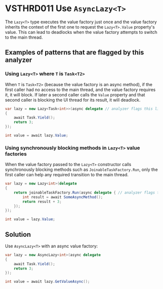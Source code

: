 # VSTHRD011 Use `AsyncLazy<T>`

The `Lazy<T>` type executes the value factory just once and
the value factory inherits the context of the first one to request the
`Lazy<T>.Value` property's value. This can lead to deadlocks when
the value factory attempts to switch to the main thread.

## Examples of patterns that are flagged by this analyzer

### Using `Lazy<T>` where `T` is `Task<T2>`

When `T` is `Task<T2>` (because the value factory is an async method),
if the first caller had no access to the main thread, and the value factory
requires it, it will block. If later a second caller calls the `Value` property
and that second caller is blocking the UI thread for its result, it will deadlock.

```csharp
var lazy = new Lazy<Task<int>>(async delegate // analyzer flags this line
{
    await Task.Yield();
    return 3;
});

int value = await lazy.Value;
```

### Using synchronously blocking methods in `Lazy<T>` value factories

When the value factory passed to the `Lazy<T>` constructor calls synchronously
blocking methods such as `JoinableTaskFactory.Run`, only the first caller
can help any required transition to the main thread.

```csharp
var lazy = new Lazy<int>(delegate
{
    return joinableTaskFactory.Run(async delegate { // analyzer flags this line
        int result = await SomeAsyncMethod();
        return result + 3;
    });
});

int value = lazy.Value;
```

## Solution

Use `AsyncLazy<T>` with an async value factory:

```csharp
var lazy = new AsyncLazy<int>(async delegate
{
    await Task.Yield();
    return 3;
});

int value = await lazy.GetValueAsync();
```
